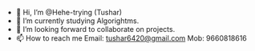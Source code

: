 - 👋 Hi, I’m @Hehe-trying (Tushar)
- 🌱 I’m currently studying Algorightms.
- 💞️ I’m looking forward to collaborate on projects.
- 📫 How to reach me Email: tushar6420@gmail.com Mob: 9660818616

<!---
Hehe-trying/Hehe-trying is a ✨ special ✨ repository because its `README.md` (this file) appears on your GitHub profile.
You can click the Preview link to take a look at your changes.
--->
